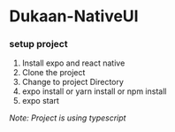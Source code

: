 # Dukaan-NativeUI

### setup project
1. Install expo and react native
2. Clone the project
3. Change to project Directory
4. expo install or yarn install or npm install
5. expo start

*Note: Project is using typescript*